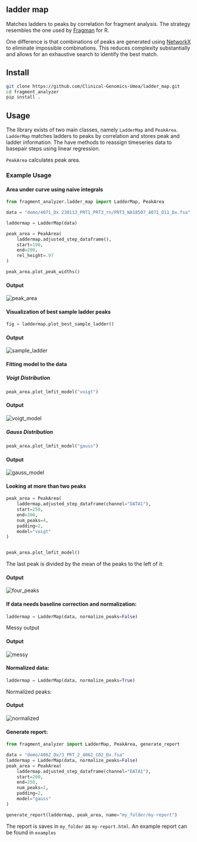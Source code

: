 ## ladder map

Matches ladders to peaks by correlation for fragment analysis. The strategy resembles the one used by [Fragman](https://cran.r-project.org/web/packages/Fragman/index.html) for R.

One difference is that combinations of peaks are generated using [NetworkX](https://networkx.org/) to eliminate impossible combinations. This reduces complexity substantially and allows for an exhaustive search to identify the best match.

## Install

```bash
git clone https://github.com/Clinical-Genomics-Umea/ladder_map.git
cd fragment_analyzer
pip install . 
```

## Usage

The library exists of two main classes, namely `LadderMap` and `PeakArea`. 
`LadderMap` matches ladders to peaks by correlation and stores peak and ladder information. The have methods to reassign timeseries data to basepair steps using linear regression. 

`PeakArea` calculates peak area.

### Example Usage

#### Area under curve using naive integrals
```python
from fragment_analyzer.ladder_map import LadderMap, PeakArea

data = "demo/4071_Dx 230113_PRT1_PRT3_rn/PRT3_NA18507_4071_D11_Dx.fsa"

laddermap = LadderMap(data)

peak_area = PeakArea(
    laddermap.adjusted_step_dataframe(),
    start=190, 
    end=200,
    rel_height=.97
)

peak_area.plot_peak_widths()
```
#### Output
![peak_area](examples/peak_area.png)

#### Visualization of best sample ladder peaks
```python
fig = laddermap.plot_best_sample_ladder()
```
#### Output
![sample_ladder](examples/best_sample_ladder.png)

#### Fitting model to the data
##### Voigt Distribution
```python
peak_area.plot_lmfit_model("voigt")
```
#### Output
![voigt_model](examples/voigt_model.png)

##### Gauss Distribution
```python
peak_area.plot_lmfit_model("gauss")
```
#### Output
![gauss_model](examples/gauss_model.png)


#### Looking at more than two peaks
```python
peak_area = PeakArea(
    laddermap.adjusted_step_dataframe(channel="DATA1"),
    start=250, 
    end=300,
    num_peaks=4,
    padding=2,
    model="voigt"
)


peak_area.plot_lmfit_model()
```
The last peak is divided by the mean of the peaks to the left of it:
#### Output
![four_peaks](examples/four_peaks.png)

#### If data needs baseline correction and normalization:
```python
laddermap = LadderMap(data, normalize_peaks=False)
```
Messy output
#### Output
![messy](examples/needs_normalization.png)

#### Normalized data:
```python
laddermap = LadderMap(data, normalize_peaks=True)
```
Normalized peaks:
#### Output
![normalized](examples/normalized.png)

#### Generate report:
```python
from fragment_analyzer import LadderMap, PeakArea, generate_report

data = "demo/4062_Dx/3_PRT_2_4062_C02_Dx.fsa"
laddermap = LadderMap(data, normalize_peaks=False)
peak_area = PeakArea(
    laddermap.adjusted_step_dataframe(channel="DATA1"),
    start=200, 
    end=250,
    num_peaks=2,
    padding=2,
    model="gauss"
)

generate_report(laddermap, peak_area, name="my_folder/my-report")
```
The report is saves in `my_folder` as `my-report.html`.
An example report can be found in `examples`




